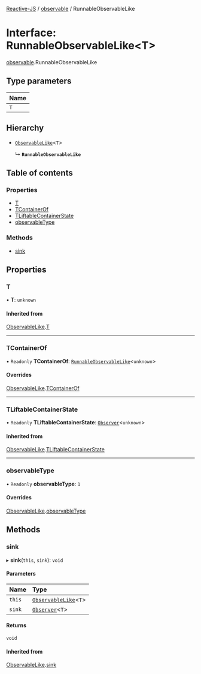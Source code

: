[Reactive-JS](../README.md) / [observable](../modules/observable.md) / RunnableObservableLike

# Interface: RunnableObservableLike<T\>

[observable](../modules/observable.md).RunnableObservableLike

## Type parameters

| Name |
| :------ |
| `T` |

## Hierarchy

- [`ObservableLike`](observable.ObservableLike.md)<`T`\>

  ↳ **`RunnableObservableLike`**

## Table of contents

### Properties

- [T](observable.RunnableObservableLike.md#t)
- [TContainerOf](observable.RunnableObservableLike.md#tcontainerof)
- [TLiftableContainerState](observable.RunnableObservableLike.md#tliftablecontainerstate)
- [observableType](observable.RunnableObservableLike.md#observabletype)

### Methods

- [sink](observable.RunnableObservableLike.md#sink)

## Properties

### T

• **T**: `unknown`

#### Inherited from

[ObservableLike](observable.ObservableLike.md).[T](observable.ObservableLike.md#t)

___

### TContainerOf

• `Readonly` **TContainerOf**: [`RunnableObservableLike`](observable.RunnableObservableLike.md)<`unknown`\>

#### Overrides

[ObservableLike](observable.ObservableLike.md).[TContainerOf](observable.ObservableLike.md#tcontainerof)

___

### TLiftableContainerState

• `Readonly` **TLiftableContainerState**: [`Observer`](../classes/observer.Observer.md)<`unknown`\>

#### Inherited from

[ObservableLike](observable.ObservableLike.md).[TLiftableContainerState](observable.ObservableLike.md#tliftablecontainerstate)

___

### observableType

• `Readonly` **observableType**: ``1``

#### Overrides

[ObservableLike](observable.ObservableLike.md).[observableType](observable.ObservableLike.md#observabletype)

## Methods

### sink

▸ **sink**(`this`, `sink`): `void`

#### Parameters

| Name | Type |
| :------ | :------ |
| `this` | [`ObservableLike`](observable.ObservableLike.md)<`T`\> |
| `sink` | [`Observer`](../classes/observer.Observer.md)<`T`\> |

#### Returns

`void`

#### Inherited from

[ObservableLike](observable.ObservableLike.md).[sink](observable.ObservableLike.md#sink)
